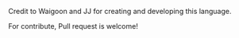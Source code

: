 Credit to Waigoon and JJ for creating and developing this language.

For contribute, Pull request is welcome!
